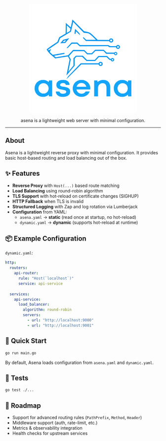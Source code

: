 <p align="center">
  <img src="assets/logo.svg" alt="asena logo" width="350"/>
</p>

<p align="center">
    asena is a lightweight web server with minimal configuration.
</p>

---

##  About

Asena is a lightweight reverse proxy with minimal configuration. It provides basic host-based routing and load balancing out of the box.

## ✨ Features

* **Reverse Proxy** with `Host(...)` based route matching
* **Load Balancing** using round-robin algorithm
* **TLS Support** with hot-reload on certificate changes (SIGHUP)
* **HTTP Fallback** when TLS is invalid
* **Structured Logging** with Zap and log rotation via Lumberjack
* **Configuration** from YAML:
    * `asena.yaml` → **static** (read once at startup, no hot-reload)
    * `dynamic.yaml` → **dynamic** (supports hot-reload at runtime)


## 📦 Example Configuration
`dynamic.yaml`:
```yaml
http:
  routers:
    api-router:
      rule: "Host(`localhost`)"
      service: api-service

  services:
    api-service:
      load_balancer:
        algorithm: round-robin
        servers:
          - url: "http://localhost:9000"
          - url: "http://localhost:9001"
```

## 🚀 Quick Start

```bash
go run main.go
```

By default, Asena loads configuration from `asena.yaml` and `dynamic.yaml`.

## 🧪 Tests

```bash
go test ./...
```

## 📖 Roadmap

* Support for advanced routing rules (`PathPrefix`, `Method`, `Header`)
* Middleware support (auth, rate-limit, etc.)
* Metrics & observability integration
* Health checks for upstream services
